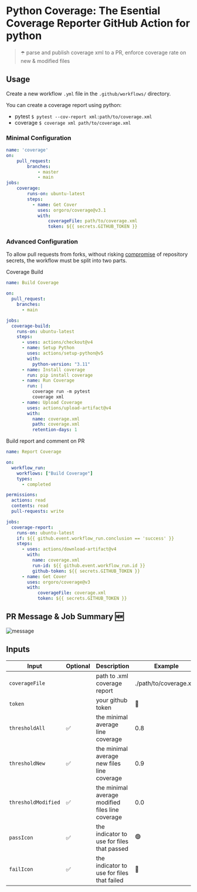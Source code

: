 # Python Coverage: The Esential Coverage Reporter GitHub Action for python

> ☂️ parse and publish coverage xml to a PR, enforce coverage rate on new & modified files

## Usage

Create a new workflow `.yml` file in the `.github/workflows/` directory.

You can create a coverage report using python:
 - pytest `$ pytest --cov-report xml:path/to/coverage.xml`
 - coverage `$ coverage xml path/to/coverage.xml`

### Minimal Configuration
```yml
name: 'coverage'
on:
    pull_request:
        branches:
            - master
            - main
jobs:
    coverage:
        runs-on: ubuntu-latest
        steps:
          - name: Get Cover 
            uses: orgoro/coverage@v3.1
            with:
                coverageFile: path/to/coverage.xml
                token: ${{ secrets.GITHUB_TOKEN }}
```

### Advanced Configuration
To allow pull requests from forks, without risking [compromise](https://securitylab.github.com/research/github-actions-preventing-pwn-requests/) of repository secrets, the workflow must be split into two parts.

Coverage Build
```yml
name: Build Coverage

on:
  pull_request:
    branches:
      - main

jobs:
  coverage-build:
    runs-on: ubuntu-latest
    steps:
      - uses: actions/checkout@v4
      - name: Setup Python
        uses: actions/setup-python@v5
        with:
          python-version: "3.11"
      - name: Install coverage
        run: pip install coverage
      - name: Run Coverage
        run: |
          coverage run -m pytest
          coverage xml
      - name: Upload Coverage
        uses: actions/upload-artifact@v4
        with:
          name: coverage.xml
          path: coverage.xml
          retention-days: 1
```

Build report and comment on PR
```yml
name: Report Coverage

on:
  workflow_run:
    workflows: ["Build Coverage"]
    types:
      - completed

permissions:
  actions: read
  contents: read
  pull-requests: write

jobs:
  coverage-report:
    runs-on: ubuntu-latest
    if: ${{ github.event.workflow_run.conclusion == 'success' }}
    steps:
      - uses: actions/download-artifact@v4
        with:
          name: coverage.xml
          run-id: ${{ github.event.workflow_run.id }}
          github-token: ${{ secrets.GITHUB_TOKEN }}
      - name: Get Cover
        uses: orgoro/coverage@v3
        with:
            coverageFile: coverage.xml
            token: ${{ secrets.GITHUB_TOKEN }}
```

## PR Message & Job Summary 🆕

![message](./images/pr-message.png)

## Inputs

| Input               | Optional  | Description                                      | Example                |
|---------------------|-----------|--------------------------------------------------|------------------------|
| `coverageFile`      |           | path to .xml coverage report                     | ./path/to/coverage.xml |
| `token`             |           | your github token                                | 🤫                     |
| `thresholdAll`      | ✅        | the minimal average line coverage                | 0.8                    |
| `thresholdNew`      | ✅        | the minimal average new files line coverage      | 0.9                    |
| `thresholdModified` | ✅        | the minimal average modified files line coverage | 0.0                    |
| `passIcon`          | ✅        | the indicator to use for files that passed       | 🟢                      |
| `failIcon`          | ✅        | the indicator to use for files that failed       | 🔴                      |
